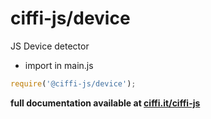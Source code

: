 # ciffi-js/device
JS Device detector

* import in main.js 
```javascript
require('@ciffi-js/device');
```


__full documentation available at [ciffi.it/ciffi-js](https://www.ciffi.it/ciffi-js/docs/router)__